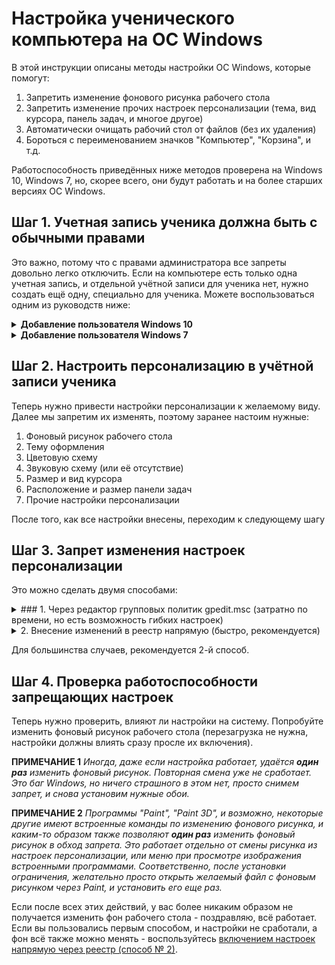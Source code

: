 # Настройка ученического компьютера на ОС Windows

В этой инструкции описаны методы настройки ОС Windows, которые помогут:

1. Запретить изменение фонового рисунка рабочего стола
2. Запретить изменение прочих настроек персонализации (тема, вид курсора, панель задач, и многое другое)
3. Автоматически очищать рабочий стол от файлов (без их удаления)
4. Бороться с переименованием значков "Компьютер", "Корзина", и т.д.

Работоспособность приведённых ниже методов проверена на Windows 10, Windows 7, но, скорее всего, они будут работать и на более старших версиях ОС Windows.

## Шаг 1. Учетная запись ученика должна быть с обычными правами

Это важно, потому что с правами администратора все запреты довольно легко отключить. Если на компьютере есть только одна учетная запись, и отдельной учётной записи для ученика нет, нужно создать ещё одну, специально для ученика. Можете воспользоваться одним из руководств ниже:

<details>
  <summary><b>Добавление пользователя Windows 10</b></summary>

**Пуск** --> **Параметры**. В указанном пункте настроек откройте раздел **Семья и другие пользователи**
В разделе **Другие пользователи** выберите **Добавить пользователя на этот компьютер**

![Окно настроек пользователей Windows 10](/images/win_10/add_user_win10_1.png "Окно настроек пользователей Windows 10")

Появится окно, в котором будет предложено ввести email нового пользователя, если у него есть учетная запись Microsoft. Зачастую, для ученика это не нужно, и достаточно локальной учётной записи. Для этого выбираем ниже **У меня нет данных для входа этого человека**

![Окно настроек пользователей Windows 10](/images/win_10/add_user_win10_2.png "Окно настроек пользователей Windows 10")

В следующем окне выбираем **Добавить пользователя без учетной записи Майкрософт** внизу. 

![Окно настроек пользователей Windows 10](/images/win_10/add_user_win10_3.png "Окно настроек пользователей Windows 10")

В следующем окне останется ввести имя пользователя (желательно, латиницей), пароль (если требуется пользователь без пароля, просто не вводите ничего в соответствующие поля), подсказку для пароля и указать вопросы для восстановления пароля, на случай, если он будет забыт. Этого достаточно, теперь ученик сможет входить в систему под этой записью, а по умолчанию она имеет права обычного пользователя.

![Окно настроек пользователей Windows 10](/images/win_10/add_user_win10_4.png "Окно настроек пользователей Windows 10")

На этом добавление нового пользователя завершено.
</details>

<details>
  <summary><b>Добавление пользователя Windows 7</b></summary>

</details>

## Шаг 2. Настроить персонализацию в учётной записи ученика

Теперь нужно привести настройки персонализации к желаемому виду. Далее мы запретим их изменять, поэтому заранее настоим нужные:

1. Фоновый рисунок рабочего стола
2. Тему оформления
3. Цветовую схему
4. Звуковую схему (или её отсутствие)
5. Размер и вид курсора
6. Расположение и размер панели задач
7. Прочие настройки персонализации

После того, как все настройки внесены, переходим к следующему шагу

## Шаг 3. Запрет изменения настроек персонализации

Это можно сделать двумя способами:

<details>
  <summary>### 1. Через редактор групповых политик gpedit.msc</b>
  (затратно по времени, но есть возможность гибких настроек)</summary>
  
  ### Настройка с помощью редактора групповых политик gpedit.msc
  
Откроем окно «Выполнить» (найдёте его в меню Пуск, а также можно открыть сочетанием <i>WIN + R</i>), и наберём там команду <b>gpedit.msc</b>. Жмём Enter, и если всё хорошо — видим окно редактора:
  
  ![Редактор групповых политик gpedit.msc](/images/gpedit/gpedit_main.png "Окно редактора групповых политик")
  
  а если нет — вот такое сообщение:
  
  ![Ошибка gpedit.msc](/images/gpedit/cannot_find_gpedit_error.png "Ошибка - редактор групповых политик не найден")
  
  В случае ошибки, можно установить gpedit.msc [вручную](https://github.com/auto-no-mous/Clean-school-computer-win/blob/main/gpedit-error-fix.md)
  
  ### Приступим к настройке запретов
  
  После того, как редактор групповых политик gpedit.msc запущен, первое, и самое главное - запретить изменение фонового рисунка.
  
  Для этого откроем раздел Конфигурация пользователя → Административные  шаблоны → Панель управления → Персонализация. (User Configuration → Administrative templates → Control Panel → Display)
  
  ![Редактор групповых политик - Персонализация](/images/gpedit/gpedit_personalization.png "Персонализация")
  
  В правой части окна найдём параметр "Запрет изменения фона рабочего стола" (Prevent changing wallpaper). Двойным кликом откроем окно настройки этого параметра, и выберем "Включено", затем нажмём ОК.
  
   ![Редактор групповых политик - Окно настроек параметра](/images/gpedit/gpedit_option_window.png "Окно настроек параметра")
  
  Уже после этой опции, желательно [проверить работособность настроек](##Шаг-4.-Проверка-работоспособности-запрещающих-настроек). Если всё работает, продолжаем.
  
</details>

<details>
  <summary>2. Внесение изменений в реестр напрямую (быстро, рекомендуется)</summary>
  
  ### Внесение изменений в системный реестр напрямую
  
  ЗАПОЛНИТЕЛЬ
  
</details>

Для большинства случаев, рекомендуется 2-й способ.

  ## Шаг 4. Проверка работоспособности запрещающих настроек
  
  Теперь нужно проверить, влияют ли настройки на систему. Попробуйте изменить фоновый рисунок рабочего стола (перезагрузка не нужна, настройки должны влиять сразу просле их включения).
  
  **ПРИМЕЧАНИЕ 1**
  *Иногда, даже если настройка работает, удаётся **один раз** изменить фоновый рисунок. Повторная смена уже не сработает. Это баг Windows, но ничего страшного в этом нет, просто снимем запрет, и снова установим нужные обои.*
  
   **ПРИМЕЧАНИЕ 2** 
  *Программы "Paint", "Paint 3D", и возможно, некоторые другие имеют встроенные команды по изменению фонового рисунка, и каким-то образом также позволяют **один раз** изменить фоновый рисунок в обход запрета. Это работает отдельно от смены рисунка из настроек персонализации, или меню при просмотре изображения встроенными программами. Соответственно, после установки ограничения, желательно просто открыть желаемый файл с фоновым рисунком через Paint, и установить его еще раз.*
  
  Если после всех этих действий, у вас более никаким образом не получается изменить фон рабочего стола - поздравляю, всё работает. Если вы пользовались первым способом, и настройки не сработали, а фон всё также можно менять - воспользуйтесь [включением настроек напрямую через реестр (способ № 2)](###Внесение-изменений-в-системный-реестр-напрямую).
